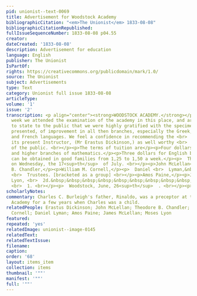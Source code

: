 ```yaml
---
pid: unionist--text-0069
title: Advertisement for Woodstock Academy
bibliographicCitation: "<em>The Unionist</em> 1833-08-08"
bibliographicCitationRepublished: 
fullIssueSequenceNumber: 1833-08-08 p04.55
creator: 
dateCreated: '1833-08-08'
description: Advertisement for education
language: English
publisher: The Unionist
IsPartOf: 
rights: https://creativecommons.org/publicdomain/mark/1.0/
source: The Unionist
subject: Advertisements
type: Text
category: Unionist full issue 1833-08-08
articleType: 
volume: '1'
issue: '2'
transcription: <p align="center"><strong>WOODSTOCK ACADEMY.</strong></p><p>  LAST
  week we attended the examination of the academy in this place, and are <br>  happy
  to state to the public that we were highly gratified with the specimen <br>  then
  presented, of improvement in all then branches, especially the Greek, <br>  &lt;Latin,
  and French languages. We feel a confidence in recommending the <br>  school under
  its present Instructor, (Mr Erastus Dickinson,) as well worthy <br>  the patronage
  of the public. <br></p><p>The terms of tuition are</p><p>Four dollars for the languages,
  and higher branches of mathematics.</p><p>Three dollars for English branches.</p><p>Board
  can be obtained in good families from 1,25 to 1,50 a week.</p><p>  The term commenced
  on Wednesday, the 17<sup>th</sup>  of July. <br></p><p>John McLellan</p><p>Theo.
  B. Chandler,</p><p>William M. Cornell,</p><p>  Daniel <br>  Lyman,&nbsp;&nbsp;&nbsp;&nbsp;&nbsp;&nbsp;&nbsp;&nbsp;&nbsp;&nbsp;&nbsp;&nbsp;&nbsp;&nbsp;&nbsp;&nbsp;&nbsp;&nbsp;&nbsp;&nbsp;&nbsp;&nbsp;&nbsp;&nbsp;
  <br>  Trustees. [bracketed as a group] <br></p><p>Amos Paine,</p><p>James McLellan,</p><p>  Moses
  Lyon, <br>  2d.&nbsp;&nbsp;&nbsp;&nbsp;&nbsp;&nbsp;&nbsp;&nbsp;&nbsp;&nbsp;&nbsp;&nbsp;&nbsp;&nbsp;&nbsp;&nbsp;&nbsp;&nbsp;&nbsp;&nbsp;&nbsp;&nbsp;&nbsp;&nbsp;&nbsp;&nbsp;&nbsp;&nbsp;&nbsp;&nbsp;&nbsp;&nbsp;&nbsp;&nbsp;&nbsp;&nbsp;&nbsp;&nbsp;&nbsp;&nbsp;&nbsp;&nbsp;&nbsp;&nbsp;&nbsp;&nbsp;&nbsp;&nbsp;&nbsp;&nbsp;&nbsp;&nbsp;&nbsp;&nbsp;&nbsp;&nbsp;&nbsp;&nbsp;&nbsp;&nbsp;&nbsp;&nbsp;&nbsp;&nbsp;&nbsp;&nbsp;&nbsp;&nbsp;&nbsp;&nbsp;&nbsp;&nbsp;&nbsp;&nbsp;&nbsp;&nbsp;&nbsp;&nbsp;&nbsp;&nbsp;&nbsp;
  <br>  1. <br></p><p>  Woodstock, June, 26<sup>th</sup>  . <br></p><p></p>
scholarlyNotes: 
commentary: Charles C. Burleigh's father, Rinaldo, was a preceptor at the Woodstock
  Academy for a few years when Charles was a child.
relatedPeople: Erastus Dickinson; John McLellan; Theodore B. Chandler; William M.
  Cornell; Daniel Lyman; Amos Paine; James McLellan; Moses Lyon
featured: 
repeated: 'yes'
relatedImage: unionist--image-0145
relatedText: 
relatedTextIssue: 
filename: 
caption: 
order: '68'
layout: items_item
collection: items
thumbnail: '""'
manifest: '""'
full: '""'
---
```

